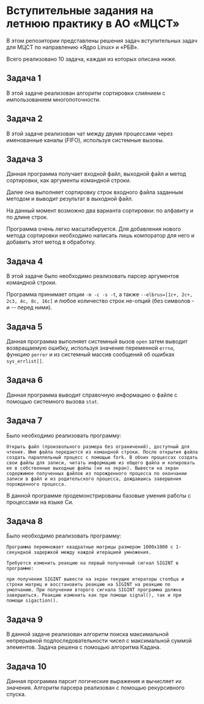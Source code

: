 # Вступительные задания на летнюю практику в АО «МЦСТ»

В этом репозитории представлены решения задач вступительных задач для МЦСТ по направлению «Ядро Linux» и «РБВ».

Всего реализовано 10 задача, каждая из которых описана ниже.

## Задача 1

В этой задаче реализован алгоритм сортировки слиянием с импользованием многопоточности.

## Задача 2

В этой задаче реализован чат между двумя процессами через
именованные каналы (FIFO), используя системные вызовы.

## Задача 3

Данная программа получает входной файл, выходной файл и метод сортировки, как аргументы командной строки.

Далее она выполняет сортировку строк входного файла заданным методом и выводит результат в выходной файл.

На данный момент возможно два варианта сортировки: по алфавиту и по длине строк.

Программа очень легко масштабируется. Для добавления нового метода сортировки необходимо написать лишь компоратор для него и добавить этот метод в обработку.

## Задача 4

В этой задаче было необходимо реализовать парсер аргументов командной строки.

Программа принимает опции ``-m -c -s -t``, а также ``--elbrus=[1c+, 2c+, 2c3, 4c, 8c, 16c]`` и любое количество строк не-опций (без символов - и -- перед ними).

## Задача 5

Данная программа выполняет системный вызов ``open`` затем выводит возвращаемую ошибку, используя значение переменной ``errno``, функцию ``perror`` и из системный массив сообщений об ошибках ``sys_errlist[]``.

## Задача 6

Данная программа выводит справочную информацию о файле с помощью системного вызова ``stat``.

## Задача 7

Было необходимо реализовать программу: 
```
Открыть файл (произвольного размера без ограничений), доступный для чтения. Имя файла передается из командной строки. После открытия файла создать параллельный процесс с помощью fork. В обоих процессах создать свои файлы для записи, читать информацию из общего файла и копировать ее в собственные выходные файлы (не на экран). Вывести на экран содержимое полученных файлов из порожденного процесса по окончании записи в файл и из родительского процесса, дождавшись завершения порожденного процесса.
```

В данной программе продемонстрированы базовые умения работы с процессами на языке Си.

## Задача 8

Было необходимо реализовать программу: 
``` text
Программа перемножает квадратные матрицы размером 1000х1000 с 1-секундной задержкой между каждой итерацией умножения.

Требуется изменить реакцию на первый полученный сигнал SIGINT в программе:

при получении SIGINT вывести на экран текущие итераторы столбца и строки матриц и восстановить реакцию на SIGINT на реакцию по умолчанию. При получении второго сигнала SIGINT программа должна завершиться. Реакцию изменить как при помощи signal(), так и при помощи sigaction().
```

## Задача 9

В данной задаче реализован алгоритм поиска максимальной непрерывной подпоследовательности чисел с максимальной суммой элементов. Задача решена с помощью алгоритма Кадана.

## Задача 10

Данная программа парсит логические выражения и вычисляет их значения. Алгоритм парсера реализован с помощью рекурсивного спуска. 